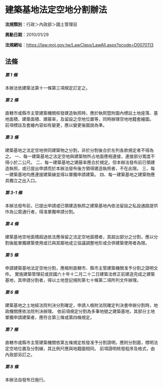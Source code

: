 # 建築基地法定空地分割辦法

**法規類別**：行政＞內政部＞國土管理目

**異動日期**：2010/01/29  

**法規網址**：https://law.moj.gov.tw/LawClass/LawAll.aspx?pcode=D0070113





## 法條
##### 第 1 條
本辦法依建築法第十一條第三項規定訂定之。

##### 第 2 條
直轄市或縣市主管建築機關核發建造執照時，應於執照暨附圖內標註土地座落、基地面積、建築面積、建蔽率，及留設之空地位置等，同時辦理空地地籍套繪圖。 
前項標註及套繪內容如有變更，應以變更後圖說為準。

##### 第 3 條
建築基地之法定空地併同建築物之分割，非於分割後合於左列各款規定者不得為之。 
一、每一建築基地之法定空地與建築物所占地面應相連接，連接部分寬度不得小於二公尺。
二、每一建築基地之建蔽率應合於規定。但本辦法發布前已領建造執照，或已提出申請而於本辦法發布後方領得建造執照者，不在此限。 
三、每一建築基地均應連接建築線並得以單獨申請建築。 
四、每一建築基地之建築物應具獨立之出入口。

##### 第 3-1 條
本辦法發布前，已提出申請或已領建造執照之建築基地內依法留設之私設通路提供作為公眾通行者，得准單獨申請分割。

##### 第 4 條
建築基地空地面積超過依法應保留之法定空地面積者，其超出部分之分割，應以分割後能單獨建築使用或已與其鄰地成立協議調整地形或合併建築使用者為限。

##### 第 5 條
申請建築基地法定空地分割，應檢附直轄市、縣市主管建築機關准予分割之證明文件。 
實施建築管理前或民國六十年十二月二十二日建築法修正前建造完成之建築基地，其申請分割者，得以土地登記規則第七十條第二項所列文件辦理。

##### 第 6 條
建築基地之土地經法院判決分割確定，申請人檢附法院確定判決書申辦分割時，地政機關應依法院判決辦理。
依前項規定分割為多筆地號之建築基地，其部分土地單獨申請建築者，應符合第三條或第四條規定。

##### 第 7 條
直轄市或縣市主管建築機關依第五條規定核發准予分割證明，應附分割圖，標明法定空地位置及分割線，其比例尺應與地籍圖相同。 
前項證明核發程序及格式，由內政部另訂之。

##### 第 8 條
本辦法自發布日施行。


